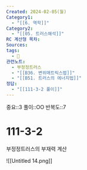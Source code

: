 ```yaml
---
Created: 2024-02-05(월)
Category1:
  - "[[6. 역학]]"
Category2:
  - "[[05. 트러스해석]]"
RC 계산형 목차: 
Sources: 
tags:
  - 🧮
관련노트:
  - 부정정트러스
  - "[[B36. 변위매트릭스법]]"
  - "[[B51. 트러스의 에너지법]]"
정답:
  - "[[111-3-2 풀이]]"
---
```

중요::3
풀이::OO
반복도::7

#  111-3-2

부정정트러스의 부재력 계산

![[Untitled 14.png]]